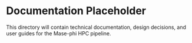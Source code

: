 # Documentation Placeholder

This directory will contain technical documentation, design decisions, and user guides for the Mase-phi HPC pipeline.